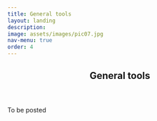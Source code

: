 ```yaml
---
title: General tools
layout: landing
description:
image: assets/images/pic07.jpg
nav-menu: true
order: 4
---
```


<!-- Main -->
<div id="main">

<!-- One -->
<section id="one">
	<div class="inner">
		<header class="major">
			<h2>General tools</h2>
		</header>
		<p>To be posted</p>
	</div>
</section>

</div>
